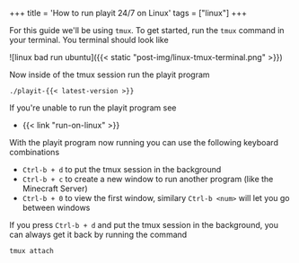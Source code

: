 +++
title = 'How to run playit 24/7 on Linux'
tags = ["linux"]
+++

For this guide we'll be using `tmux`. To get started, run the `tmux` command in your terminal. You terminal should look like

![linux bad run ubuntu]({{< static "post-img/linux-tmux-terminal.png" >}})

Now inside of the tmux session run the playit program

```
./playit-{{< latest-version >}}
```

If you're unable to run the playit program see 
* {{< link "run-on-linux" >}}


With the playit program now running you can use the following keyboard combinations

* `Ctrl-b + d` to put the tmux session in the background
* `Ctrl-b + c` to create a new window to run another program (like the Minecraft Server)
* `Ctrl-b + 0` to view the first window, similary `Ctrl-b <num>` will let you go between windows

If you press `Ctrl-b + d` and put the tmux session in the background, you can always get it back by running the command

```
tmux attach
```
